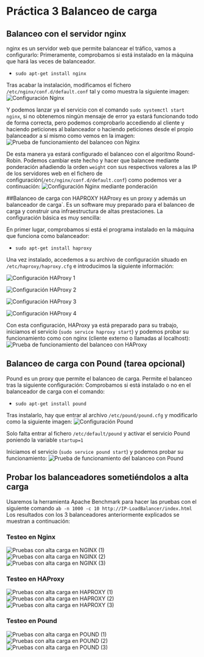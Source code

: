 # Práctica 3 Balanceo de carga

## Balanceo con el servidor nginx
nginx es un servidor web que permite balancear el tráfico, vamos a configurarlo: 
Primeramente, comprobamos si está instalado en la máquina que hará las veces de balanceador.
- ``` sudo apt-get install nginx ```

Tras acabar la instalación, modificamos el fichero ``` /etc/nginx/conf.d/default.conf ``` tal y como muestra la siguiente imagen:
![Configuración Nginx](./imagenes/configuracionNGINX.png)

Y podemos lanzar ya el servicio con el comando ``` sudo systemctl start nginx ```, si no obtenemos ningún mensaje de error ya estará funcionando todo de forma correcta, pero podemos comprobarlo accediendo al cliente y haciendo peticiones al balanceador o haciendo peticiones desde el propio balanceador a sí mismo como vemos en la imagen:
![Prueba de funcionamiento del balanceo con Nginx](./imagenes/pruebaNginx.png)

De esta manera ya estará configurado el balanceo con el algoritmo Round-Robin. Podemos cambiar este hecho y hacer que balancee mediante ponderación añadiendo la orden ``` weight ``` con sus respectivos valores a las IP de los servidores web en el fichero de configuración(``` /etc/nginx/conf.d/default.conf ```) como podemos ver a continuación:
![Configuración Nginx mediante ponderación](./imagenes/configuracionNGINXconPonderacion.png)

##Balanceo de carga con HAPROXY
HAProxy es un proxy y además un balanceador de carga´. Es un software muy preparado para el balanceo de carga y construir una infraestructura de altas prestaciones.
La configuración básica es muy sencilla:

En primer lugar, comprobamos si está el programa instalado en la máquina que funciona como balanceador:
- ``` sudo apt-get install haproxy ```

Una vez instalado, accedemos a su archivo de configuración situado en ``` /etc/haproxy/haproxy.cfg ``` e introducimos la siguiente información:

![Configuración HAProxy 1](./imagenes/configuracionHAPROXY1.png)

![Configuración HAProxy 2](./imagenes/configuracionHAPROXY2.png)

![Configuración HAProxy 3](./imagenes/configuracionHAPROXY3.png)

![Configuración HAProxy 4](./imagenes/configuracionHAPROXY4.png)

Con esta configuración, HAProxy ya está preparado para su trabajo, iniciamos el servicio (``` sudo service haproxy start ```) y podemos probar su funcionamiento como con nginx (cliente externo o llamadas al localhost):
![Prueba de funcionamiento del balanceo con HAProxy](./imagenes/pruebaHAPROXY.png)


## Balanceo de carga con Pound (tarea opcional)
Pound es un proxy que permite el balanceo de carga. Permite el balanceo tras la siguiente configuración:
Comprobamos si está instalado o no en el balanceador de carga con el comando:
- ``` sudo apt-get install pound ```

Tras instalarlo, hay que entrar al archivo ``` /etc/pound/pound.cfg ``` y modificarlo como la siguiente imagen:
![Configuración Pound](./imagenes/configuracionPOUND.png)

Solo falta entrar al fichero ``` /etc/default/pound ``` y activar el servicio Pound poniendo la variable ``` startup=1 ```

Iniciamos el servicio (``` sudo service pound start ```) y podemos probar su funcionamiento:
![Prueba de funcionamiento del balanceo con Pound](./imagenes/pruebaPOUND.png)


## Probar los balanceadores sometiéndolos a alta carga
Usaremos la herramienta Apache Benchmark para hacer las pruebas con el siguiente comando ``` ab -n 1000 -c 10 http://IP-LoadBalancer/index.html ```
Los resultados con los 3 balanceadores anteriormente explicados se muestran a continuación: 

### Testeo en Nginx
![Pruebas con alta carga en NGINX (1)](./imagenes/cargaNGINX.png)
![Pruebas con alta carga en NGINX (2)](./imagenes/cargaNGINX2.png)
![Pruebas con alta carga en NGINX (3)](./imagenes/cargaNGINX3.png)

### Testeo en HAProxy
![Pruebas con alta carga en HAPROXY (1)](./imagenes/cargaHAPROXY.png)
![Pruebas con alta carga en HAPROXY (2)](./imagenes/cargaHAPROXY2.png)
![Pruebas con alta carga en HAPROXY (3)](./imagenes/cargaHAPROXY3.png)

### Testeo en Pound
![Pruebas con alta carga en POUND (1)](./imagenes/cargaPOUND.png)
![Pruebas con alta carga en POUND (2)](./imagenes/cargaPOUND2.png)
![Pruebas con alta carga en POUND (3)](./imagenes/cargaPOUND3.png)
